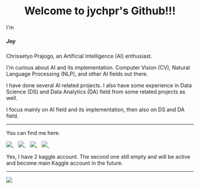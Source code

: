 <h1 align="center">Welcome to jychpr's Github!!!</h1>

I'm <h5>Joy</h5> Chrissetyo Prajogo, an Artificial Intelligence (AI) enthusiast.

I'm curious about AI and its implementation. Computer Vision (CV), Natural Language Processing (NLP), and other AI fields out there.


I have done several AI related projects. I also have some experience in Data Science (DS) and Data Analytics (DA) field from some related projects as well.

I focus mainly on AI field and its implementation, then also on DS and DA field.

---

You can find me here.

<a href="https://www.linkedin.com/in/joychrissetyoprajogo/">
    <img src="https://img.shields.io/badge/linkedin-%230077B5.svg?style=for-the-badge&logo=linkedin&logoColor=white">
</a>&nbsp;&nbsp;
<a href="https://github.com/jychpr">
    <img src="https://img.shields.io/badge/github-%23121011.svg?style=for-the-badge&logo=github&logoColor=white">
</a>&nbsp;&nbsp;
<a href="https://www.kaggle.com/joycpkxatze">
    <img src="https://img.shields.io/badge/Kaggle-035a7d?style=for-the-badge&logo=kaggle&logoColor=white">
</a>&nbsp;&nbsp;
<a href="https://www.kaggle.com/jychpr">
    <img src="https://img.shields.io/badge/Kaggle-035a7d?style=for-the-badge&logo=kaggle&logoColor=white">
</a>&nbsp;&nbsp;

Yes, I have 2 kaggle account. The second one still empty and will be active and become main Kaggle account in the future.

---

![](https://komarev.com/ghpvc/?username=jychpr&color=brightgreen&style=flat-square)

<!--
### Hi there 👋

**jychpr/jychpr** is a ✨ _special_ ✨ repository because its `README.md` (this file) appears on your GitHub profile.

Here are some ideas to get you started:

- 🔭 I’m currently working on ...
- 🌱 I’m currently learning ...
- 👯 I’m looking to collaborate on ...
- 🤔 I’m looking for help with ...
- 💬 Ask me about ...
- 📫 How to reach me: ...
- 😄 Pronouns: ...
- ⚡ Fun fact: ...
-->
